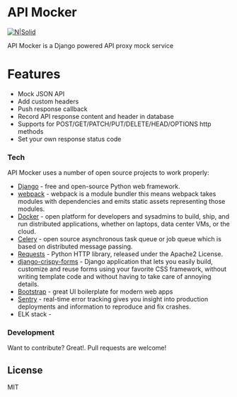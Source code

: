 # API Mocker

[![N|Solid](https://circleci.com/gh/paveu/api_mocker/tree/develop.svg?style=shield&circle-token=fefd1e0b319193750fb2dc1a545cca97ddba350c)](https://github.com/paveu/api_mocker)

API Mocker is a Django powered API proxy mock service

# Features

  - Mock JSON API
  - Add custom headers
  - Push response callback
  - Record API response content and header in database
  - Supports for POST/GET/PATCH/PUT/DELETE/HEAD/OPTIONS http methods
  - Set your own response status code


### Tech

API Mocker uses a number of open source projects to work properly:

* [Django](https://www.djangoproject.com/) - free and open-source Python web framework.
* [webpack](https://webpack.github.io/) - webpack is a module bundler this means webpack takes modules with dependencies and emits static assets representing those modules.
* [Docker](https://www.docker.com/) - open platform for developers and sysadmins to build, ship, and run distributed applications, whether on laptops, data center VMs, or the cloud.
* [Celery](http://www.celeryproject.org/) - open source asynchronous task queue or job queue which is based on distributed message passing.
* [Requests](http://docs.python-requests.org/en/master/) - Python HTTP library, released under the Apache2 License.
* [django-crispy-forms](https://django-crispy-forms.readthedocs.io/en/latest/) - Django application that lets you easily build, customize and reuse forms using your favorite CSS framework, without writing template code and without having to take care of annoying details.
* [Bootstrap](https://getbootstrap.com/) - great UI boilerplate for modern web apps
* [Sentry](https://sentry.io/) - real-time error tracking gives you insight into production deployments and information to reproduce and fix crashes.
* ELK stack -


### Development

Want to contribute? Great!. Pull requests are welcome!


License
----

MIT
